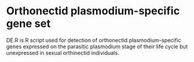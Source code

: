 # Orthonectid plasmodium-specific gene set

DE.R is R script used for detection of orthonectid plasmodium-specific genes expressed on the parasitic plasmodium stage of their life cycle but unexpressed in sexual orthinectid individuals.

